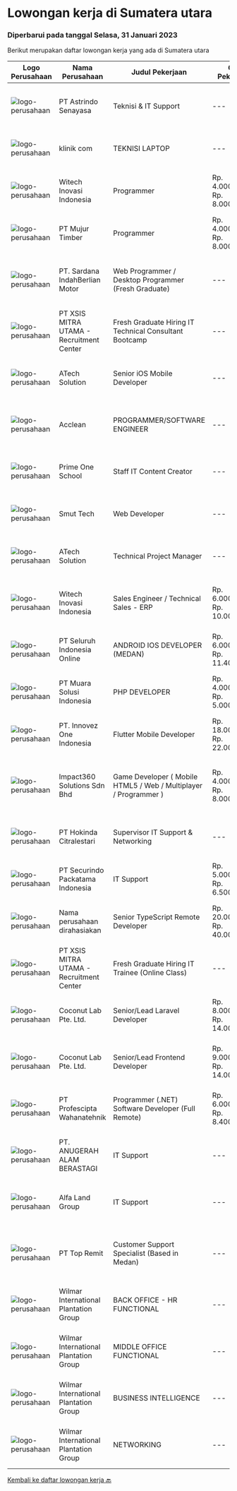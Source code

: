 
  # Lowongan kerja di Sumatera utara

  ### Diperbarui pada tanggal Selasa, 31 Januari 2023

  Berikut merupakan daftar lowongan kerja yang ada di Sumatera utara

  |Logo Perusahaan | Nama Perusahaan | Judul Pekerjaan | Gaji Pekerjaan | Lokasi | Deskripsi | Tanggal diunggah | Pranala |
  | -------------- | --------------- | --------------- | --------- | --------- | -------------- | ------- | ----------- |
  |![logo-perusahaan](https://image-service-cdn.seek.com.au/45c66936d4cc837125c66ac70fbf857e5bdd6dd6/ee4dce1061f3f616224767ad58cb2fc751b8d2dc)|PT Astrindo Senayasa|Teknisi & IT Support|---|Sumatera Utara|Tanggung Jawab : Bisa melakukan  repair dan pergantian part notebook, All in one PC, Desktop PC. Mengerti  dasar jaringan LAN dan troubleshooting...|Rabu, 25 Januari 2023|https://www.jobstreet.co.id/id/job/teknisi-it-support-4197459?token=0~c0c088dc-2d06-4dc1-85f9-1d50fddee284&sectionRank=1&jobId=jobstreet-id-job-4197459|
|![logo-perusahaan](https://i.ibb.co/sqvTCh9/112815900-stock-vector-no-image-available-icon-flat-vector.webp)|klinik com|TEKNISI LAPTOP|---|Medan|Kualifikasi : Usia 19 s/d 30 Tahun Minimal Lulusan SMA/SMK Sederajat Berpengalaman Sebagai Teknisi Laptop Minimal 1 Tahun Dapat bekerja dibawah...|Senin, 30 Januari 2023|https://www.jobstreet.co.id/id/job/teknisi-laptop-4203090?token=0~c0c088dc-2d06-4dc1-85f9-1d50fddee284&sectionRank=2&jobId=jobstreet-id-job-4203090|
|![logo-perusahaan](https://image-service-cdn.seek.com.au/439d2fa582c605ba6c34bf3b9499597ad74d0ba9/ee4dce1061f3f616224767ad58cb2fc751b8d2dc)|Witech Inovasi Indonesia|Programmer|Rp. 4.000.000-Rp. 8.000.000|Medan|Programmer - Sistem ERPPersyaratan:1. Pengalaman minimal 3 tahun2. Menguasai Python programming language3. Menguasai konsep frontend development,...|Kamis, 26 Januari 2023|https://www.jobstreet.co.id/id/job/programmer-4177386?token=0~c0c088dc-2d06-4dc1-85f9-1d50fddee284&sectionRank=3&jobId=jobstreet-id-job-4177386|
|![logo-perusahaan](https://image-service-cdn.seek.com.au/61037cd065b42505831b8479f8d007be842cd520/ee4dce1061f3f616224767ad58cb2fc751b8d2dc)|PT Mujur Timber|Programmer|Rp. 4.000.000-Rp. 8.000.000|Sibolga|Deskripsi Pekerjaan Interpret data, analyze results using statistical techniques and provide ongoing reports Develop and implement databases, data...|Jumat, 27 Januari 2023|https://www.jobstreet.co.id/id/job/programmer-4180350?token=0~c0c088dc-2d06-4dc1-85f9-1d50fddee284&sectionRank=4&jobId=jobstreet-id-job-4180350|
|![logo-perusahaan](https://image-service-cdn.seek.com.au/afab15fb56d3064b2102f6c697018ebf8774aae7/ee4dce1061f3f616224767ad58cb2fc751b8d2dc)|PT. Sardana IndahBerlian Motor|Web Programmer / Desktop Programmer (Fresh Graduate)|---|Medan|Sebagai seorang programmer, Anda akan bertugas memahami kebutuhan user di divisi bisnis tertentu, menganalisa sistem dan data untuk kebutuhan laporan,...|Rabu, 25 Januari 2023|https://www.jobstreet.co.id/id/job/web-programmer-desktop-programmer-fresh-graduate-4197238?token=0~c0c088dc-2d06-4dc1-85f9-1d50fddee284&sectionRank=5&jobId=jobstreet-id-job-4197238|
|![logo-perusahaan](https://image-service-cdn.seek.com.au/fa12dd378bd230f83b9ccd636b4121ebbb347455/ee4dce1061f3f616224767ad58cb2fc751b8d2dc)|PT XSIS MITRA UTAMA - Recruitment Center|Fresh Graduate Hiring IT Technical Consultant Bootcamp|---|Jakarta Raya|What we offer you: Integrated Training Full Stack specialist in Java/.Net/Quality Assurance Soft Skills Training. Real &amp; varied experiences (IT...|Selasa, 24 Januari 2023|https://www.jobstreet.co.id/id/job/fresh-graduate-hiring-it-technical-consultant-bootcamp-4195149?token=0~c0c088dc-2d06-4dc1-85f9-1d50fddee284&sectionRank=6&jobId=jobstreet-id-job-4195149|
|![logo-perusahaan](https://image-service-cdn.seek.com.au/01cd86444ba33e86855e0cce80ed2ebf9dcff3e2/ee4dce1061f3f616224767ad58cb2fc751b8d2dc)|ATech Solution|Senior iOS Mobile Developer|---|Bali|Responsibilities: Research, design, develop, enhance, and maintain high performance iOS applications Collaborate with cross functional teams to...|Kamis, 26 Januari 2023|https://www.jobstreet.co.id/id/job/senior-ios-mobile-developer-4198404?token=0~c0c088dc-2d06-4dc1-85f9-1d50fddee284&sectionRank=7&jobId=jobstreet-id-job-4198404|
|![logo-perusahaan](https://i.ibb.co/sqvTCh9/112815900-stock-vector-no-image-available-icon-flat-vector.webp)|Acclean|PROGRAMMER/SOFTWARE ENGINEER|---|Medan|Kami perusahaan yang bergerak di bidang jasa,Sedang membutuhkan: PROGRAMMER/SOFTWARE ENGINEER Kualifikasi : Usia minimal 18 tahun Minimal lulusan...|Sabtu, 21 Januari 2023|https://www.jobstreet.co.id/id/job/programmer-software-engineer-4171491?token=0~c0c088dc-2d06-4dc1-85f9-1d50fddee284&sectionRank=8&jobId=jobstreet-id-job-4171491|
|![logo-perusahaan](https://i.ibb.co/sqvTCh9/112815900-stock-vector-no-image-available-icon-flat-vector.webp)|Prime One School|Staff IT Content Creator|---|Medan|- Menguasai Adobe Premiere, After Effect, Photoshop &amp; Ilustrator- Bekerja dalam TIM- Mengerti platform media sosial- Bersedia bekerja lembur-...|Rabu, 18 Januari 2023|https://www.jobstreet.co.id/id/job/staff-it-content-creator-4187513?token=0~c0c088dc-2d06-4dc1-85f9-1d50fddee284&sectionRank=9&jobId=jobstreet-id-job-4187513|
|![logo-perusahaan](https://image-service-cdn.seek.com.au/e64cda4d66b4ad09c1e4eb0b1c5073565d926f13/ee4dce1061f3f616224767ad58cb2fc751b8d2dc)|Smut Tech|Web Developer|---|Medan|Requirement Diploma/Bachelor’s (D3/S1) degree in computer science or equivalent. Have an experience as a programmer minimum 1 years Have an experience...|Kamis, 26 Januari 2023|https://www.jobstreet.co.id/id/job/web-developer-4198057?token=0~c0c088dc-2d06-4dc1-85f9-1d50fddee284&sectionRank=10&jobId=jobstreet-id-job-4198057|
|![logo-perusahaan](https://image-service-cdn.seek.com.au/01cd86444ba33e86855e0cce80ed2ebf9dcff3e2/ee4dce1061f3f616224767ad58cb2fc751b8d2dc)|ATech Solution|Technical Project Manager|---|Bali|The job duties and responsibility of this role: Familiarity with software development methodologies and frameworks such as Agile / Scrum and Conduct...|Rabu, 18 Januari 2023|https://www.jobstreet.co.id/id/job/technical-project-manager-4188858?token=0~c0c088dc-2d06-4dc1-85f9-1d50fddee284&sectionRank=11&jobId=jobstreet-id-job-4188858|
|![logo-perusahaan](https://image-service-cdn.seek.com.au/8f7cf0c819102330670e79ad44fc61c7fa3d322a/ee4dce1061f3f616224767ad58cb2fc751b8d2dc)|Witech Inovasi Indonesia|Sales Engineer / Technical Sales - ERP|Rp. 6.000.000-Rp. 10.000.000|Medan|About this roleYou are someone, who has worked in the IT field for at least two years. You appreciate the technical complexity in IT project delivery,...|Kamis, 19 Januari 2023|https://www.jobstreet.co.id/id/job/sales-engineer-technical-sales-erp-4189901?token=0~c0c088dc-2d06-4dc1-85f9-1d50fddee284&sectionRank=12&jobId=jobstreet-id-job-4189901|
|![logo-perusahaan](https://image-service-cdn.seek.com.au/0b0211cd04dfde6741552748d1d29459a06346af/ee4dce1061f3f616224767ad58cb2fc751b8d2dc)|PT Seluruh Indonesia Online|ANDROID IOS DEVELOPER (MEDAN)|Rp. 6.000.000-Rp. 11.400.000|Aceh|Semua programmer boleh melamar termasuk junior dan seniorAndroid IOS developer yang berpengalaman di butuhkan untuk di MedanBack End Engineer / front...|Selasa, 17 Januari 2023|https://www.jobstreet.co.id/id/job/android-ios-developer-medan-4163183?token=0~c0c088dc-2d06-4dc1-85f9-1d50fddee284&sectionRank=13&jobId=jobstreet-id-job-4163183|
|![logo-perusahaan](https://image-service-cdn.seek.com.au/c771ad39b6830c31befd32793c58d0f7e8764715/ee4dce1061f3f616224767ad58cb2fc751b8d2dc)|PT Muara Solusi Indonesia|PHP DEVELOPER|Rp. 4.000.000-Rp. 5.000.000|Medan|Membuat modul PHP yang efisien, mudah dalam pengujiannya serta dapat digunakan secara berulang Menganalisis, meninjau, dan menulis ulang program...|Jumat, 13 Januari 2023|https://www.jobstreet.co.id/id/job/php-developer-4168235?token=0~c0c088dc-2d06-4dc1-85f9-1d50fddee284&sectionRank=14&jobId=jobstreet-id-job-4168235|
|![logo-perusahaan](https://image-service-cdn.seek.com.au/5ac1ce894c015b4831ba1d1458ad5a1b4e630a93/ee4dce1061f3f616224767ad58cb2fc751b8d2dc)|PT. Innovez One Indonesia|Flutter Mobile Developer|Rp. 18.000.000-Rp. 22.000.000|Bali|We are seeking a Flutter developerResponsibilities Design and Build sophisticated and highly scalable apps using Flutter. Build custom packages in...|Minggu, 15 Januari 2023|https://www.jobstreet.co.id/id/job/flutter-mobile-developer-4171033?token=0~c0c088dc-2d06-4dc1-85f9-1d50fddee284&sectionRank=15&jobId=jobstreet-id-job-4171033|
|![logo-perusahaan](https://image-service-cdn.seek.com.au/f3e505b4d9da682a6f4f311bd59ccfe97c6d80cd/ee4dce1061f3f616224767ad58cb2fc751b8d2dc)|Impact360 Solutions Sdn Bhd|Game Developer ( Mobile HTML5 / Web / Multiplayer / Programmer )|Rp. 4.000.000-Rp. 8.000.000|Aceh|We are hiring remote HTML5 game developers from all parts of Indonesia. If you have real experience building HTML5 games or applications, you're...|Selasa, 17 Januari 2023|https://www.jobstreet.co.id/id/job/game-developer-mobile-html5-web-multiplayer-programmer-5249142/origin/my?token=0~c0c088dc-2d06-4dc1-85f9-1d50fddee284&sectionRank=16&jobId=jobstreet-my-job-5249142|
|![logo-perusahaan](https://image-service-cdn.seek.com.au/f6df63a3dae148ba7709007a29a2732eceb8e793/ee4dce1061f3f616224767ad58cb2fc751b8d2dc)|PT Hokinda Citralestari|Supervisor IT Support & Networking|---|Binjai|Memastikan data elektronik perusahaan aman Memastikan infrastruktur IT berjalan dengan baik Requirements: S1 Teknik Informatika / Sistem Informasi...|Jumat, 06 Januari 2023|https://www.jobstreet.co.id/id/job/supervisor-it-support-networking-4171223?token=0~c0c088dc-2d06-4dc1-85f9-1d50fddee284&sectionRank=17&jobId=jobstreet-id-job-4171223|
|![logo-perusahaan](https://image-service-cdn.seek.com.au/54fe228d7d33dc3b6dc57f2cafea735c684846df/ee4dce1061f3f616224767ad58cb2fc751b8d2dc)|PT Securindo Packatama Indonesia|IT Support|Rp. 5.000.000-Rp. 6.500.000|Jakarta Raya|Pendidikan minimal D3 / S1 dengan IPK minimal 2,75. Memiliki pengalaman kerja minimal 6 bulan sebagai IT Staff. Menguasai jaringan LAN, WAN, VPN,...|Kamis, 05 Januari 2023|https://www.jobstreet.co.id/id/job/it-support-4170661?token=0~c0c088dc-2d06-4dc1-85f9-1d50fddee284&sectionRank=18&jobId=jobstreet-id-job-4170661|
|![logo-perusahaan](https://i.ibb.co/sqvTCh9/112815900-stock-vector-no-image-available-icon-flat-vector.webp)|Nama perusahaan dirahasiakan|Senior TypeScript Remote Developer|Rp. 20.000.000-Rp. 40.000.000|Kuta|The RoleAs a senior developer, you’ll be part of a delivery team made up of a Tech Lead, Product Manager, and other senior developers. For some...|Rabu, 11 Januari 2023|https://www.jobstreet.co.id/id/job/senior-typescript-remote-developer-4161406?token=0~c0c088dc-2d06-4dc1-85f9-1d50fddee284&sectionRank=19&jobId=jobstreet-id-job-4161406|
|![logo-perusahaan](https://image-service-cdn.seek.com.au/fa12dd378bd230f83b9ccd636b4121ebbb347455/ee4dce1061f3f616224767ad58cb2fc751b8d2dc)|PT XSIS MITRA UTAMA - Recruitment Center|Fresh Graduate Hiring IT Trainee (Online Class)|---|Jakarta Raya|What we offer you: Integrated Training Full Stack specialist in Java (online class training) Soft Skills Training. Real &amp; varied experiences (IT...|Jumat, 06 Januari 2023|https://www.jobstreet.co.id/id/job/fresh-graduate-hiring-it-trainee-online-class-4171088?token=0~c0c088dc-2d06-4dc1-85f9-1d50fddee284&sectionRank=20&jobId=jobstreet-id-job-4171088|
|![logo-perusahaan](https://i.ibb.co/sqvTCh9/112815900-stock-vector-no-image-available-icon-flat-vector.webp)|Coconut Lab Pte. Ltd.|Senior/Lead Laravel Developer|Rp. 8.000.000-Rp. 14.000.000|Bali|We are a boutique digital studio, fully remote working across Indonesia and Singapore. Everyone in our team is like family; teamwork is very important...|Jumat, 06 Januari 2023|https://www.jobstreet.co.id/id/job/senior-lead-laravel-developer-10316045/origin/sg?token=0~c0c088dc-2d06-4dc1-85f9-1d50fddee284&sectionRank=21&jobId=jobstreet-sg-job-10316045|
|![logo-perusahaan](https://i.ibb.co/sqvTCh9/112815900-stock-vector-no-image-available-icon-flat-vector.webp)|Coconut Lab Pte. Ltd.|Senior/Lead Frontend Developer|Rp. 9.000.000-Rp. 14.000.000|Bali|We are a boutique digital studio, fully remote working across Indonesia and Singapore. Everyone in our team is like family; teamwork is very important...|Jumat, 06 Januari 2023|https://www.jobstreet.co.id/id/job/senior-lead-frontend-developer-10316046/origin/sg?token=0~c0c088dc-2d06-4dc1-85f9-1d50fddee284&sectionRank=22&jobId=jobstreet-sg-job-10316046|
|![logo-perusahaan](https://image-service-cdn.seek.com.au/4663f64cab4371d33d6297cc71eeb065c9b02be8/ee4dce1061f3f616224767ad58cb2fc751b8d2dc)|PT Profescipta Wahanatehnik|Programmer (.NET)  Software Developer (Full Remote)|Rp. 6.000.000-Rp. 8.400.000|Jawa Tengah|Responsibilities : Full Remote. Any candidates across Indonesia are welcome, Develop efficient code based on Functional requirements from business...|Rabu, 04 Januari 2023|https://www.jobstreet.co.id/id/job/programmer-.net-software-developer-full-remote-4168911?token=0~c0c088dc-2d06-4dc1-85f9-1d50fddee284&sectionRank=23&jobId=jobstreet-id-job-4168911|
|![logo-perusahaan](https://image-service-cdn.seek.com.au/0e627e57cd83a07ff0efb0499ae1352e58e43991/ee4dce1061f3f616224767ad58cb2fc751b8d2dc)|PT. ANUGERAH ALAM BERASTAGI|IT Support|---|Sumatera Utara|- Mengolah database/server perusahaan dan menjaga keamanan system. - Membuat program yang dibutuhkan perusahaaan dalam business analyst, marketing...|Senin, 30 Januari 2023|https://www.jobstreet.co.id/id/job/it-support-1034530907?token=0~c0c088dc-2d06-4dc1-85f9-1d50fddee284&sectionRank=24&jobId=jobstreet-id-job-1034530907|
|![logo-perusahaan](https://image-service-cdn.seek.com.au/20db99539bf6e79c80b99c87d9384823ba97fdc7/ee4dce1061f3f616224767ad58cb2fc751b8d2dc)|Alfa Land Group|IT Support|---|Medan|- Mengolah database/server perusahaan dan menjaga keamanan system. - Membuat program yang dibutuhkan perusahaaan dalam business analyst, marketing...|Senin, 30 Januari 2023|https://www.jobstreet.co.id/id/job/it-support-1034387321?token=0~c0c088dc-2d06-4dc1-85f9-1d50fddee284&sectionRank=25&jobId=jobstreet-id-job-1034387321|
|![logo-perusahaan](https://image-service-cdn.seek.com.au/273c82d8c0f0dbf06fb836e6d9226c2ad0f11cb2/ee4dce1061f3f616224767ad58cb2fc751b8d2dc)|PT Top Remit|Customer Support Specialist (Based in Medan)|---|Medan|Job description &amp; requirementsRequirements: Willing to stay and work in site in Medan Excellent communication skills, organized and strong...|Minggu, 29 Januari 2023|https://www.jobstreet.co.id/id/job/customer-support-specialist-based-in-medan-1034267640?token=0~c0c088dc-2d06-4dc1-85f9-1d50fddee284&sectionRank=26&jobId=jobstreet-id-job-1034267640|
|![logo-perusahaan](https://image-service-cdn.seek.com.au/5683be4817b674e99653d054bb367590069452e8/ee4dce1061f3f616224767ad58cb2fc751b8d2dc)|Wilmar International Plantation Group|BACK OFFICE - HR FUNCTIONAL|---|Medan|To identify client needs and business process to be able to provide excellent solution and consultancy services Responsible for transforming business...|Jumat, 27 Januari 2023|https://www.jobstreet.co.id/id/job/back-office-hr-functional-1034371017?token=0~c0c088dc-2d06-4dc1-85f9-1d50fddee284&sectionRank=27&jobId=jobstreet-id-job-1034371017|
|![logo-perusahaan](https://image-service-cdn.seek.com.au/5683be4817b674e99653d054bb367590069452e8/ee4dce1061f3f616224767ad58cb2fc751b8d2dc)|Wilmar International Plantation Group|MIDDLE OFFICE FUNCTIONAL|---|Medan|Responsible for the design and standardization of effective and efficient flow processes by:  Identify, analyze, review, and monitor effective and...|Sabtu, 28 Januari 2023|https://www.jobstreet.co.id/id/job/middle-office-functional-1034537190?token=0~c0c088dc-2d06-4dc1-85f9-1d50fddee284&sectionRank=28&jobId=jobstreet-id-job-1034537190|
|![logo-perusahaan](https://image-service-cdn.seek.com.au/5683be4817b674e99653d054bb367590069452e8/ee4dce1061f3f616224767ad58cb2fc751b8d2dc)|Wilmar International Plantation Group|BUSINESS INTELLIGENCE|---|Medan|Responsibilities Analyze, design and build reports/dashboards using BI tools. Maintain and support data analytics platforms (e.g. SAP BOBJ, Tableau)...|Jumat, 27 Januari 2023|https://www.jobstreet.co.id/id/job/business-intelligence-1034468378?token=0~c0c088dc-2d06-4dc1-85f9-1d50fddee284&sectionRank=29&jobId=jobstreet-id-job-1034468378|
|![logo-perusahaan](https://image-service-cdn.seek.com.au/5683be4817b674e99653d054bb367590069452e8/ee4dce1061f3f616224767ad58cb2fc751b8d2dc)|Wilmar International Plantation Group|NETWORKING|---|Medan|Analyze system functions and failures to isolate and define problem areas. Monitor the reachability of all connections within the network adhering to...|Jumat, 27 Januari 2023|https://www.jobstreet.co.id/id/job/networking-1034478384?token=0~c0c088dc-2d06-4dc1-85f9-1d50fddee284&sectionRank=30&jobId=jobstreet-id-job-1034478384|


  [Kembali ke daftar lowongan kerja 🔙](../README.md#daftar-lowongan-kerja)
  